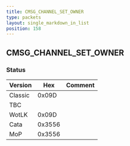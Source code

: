 ```yaml
---
title: CMSG_CHANNEL_SET_OWNER
type: packets
layout: single_markdown_in_list
position: 158
---
```


## CMSG_CHANNEL_SET_OWNER

### Status

Version    | Hex        | Comment
---------- | ---------- | ---------- 
Classic    | 0x09D      | 
TBC        |            | 
WotLK      | 0x09D      | 
Cata       | 0x3556     | 
MoP        | 0x3556     | 